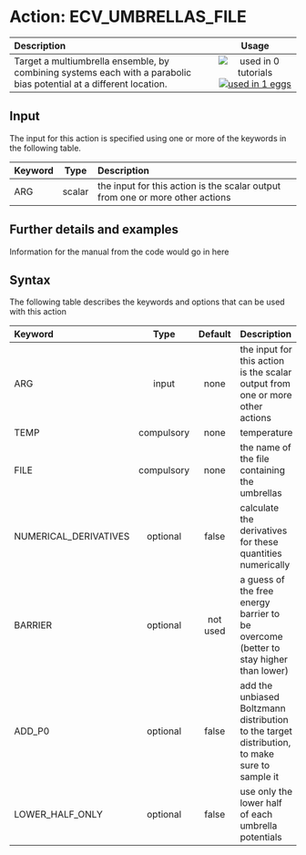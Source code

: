 # Action: ECV_UMBRELLAS_FILE

| Description    | Usage |
|:--------|:--------:|
| Target a multiumbrella ensemble, by combining systems each with a parabolic bias potential at a different location. | ![used in 0 tutorials](https://img.shields.io/badge/tutorials-0-red.svg)[![used in 1 eggs](https://img.shields.io/badge/nest-1-green.svg)](https://www.plumed-nest.org/browse.html?search=ECV_UMBRELLAS_FILE) | 

## Input

The input for this action is specified using one or more of the keywords in the following table.

| Keyword |  Type | Description |
|:--------|:------:|:-----------|
| ARG | scalar | the input for this action is the scalar output from one or more other actions |


## Further details and examples 
Information for the manual from the code would go in here 
## Syntax 
The following table describes the keywords and options that can be used with this action 

| Keyword | Type | Default | Description |
|:-------|:----:|:-------:|:-----------|
| ARG | input | none | the input for this action is the scalar output from one or more other actions |
| TEMP | compulsory | none |  temperature |
| FILE | compulsory | none | the name of the file containing the umbrellas |
| NUMERICAL_DERIVATIVES | optional | false |  calculate the derivatives for these quantities numerically |
| BARRIER | optional | not used | a guess of the free energy barrier to be overcome (better to stay higher than lower) |
| ADD_P0 | optional | false |  add the unbiased Boltzmann distribution to the target distribution, to make sure to sample it |
| LOWER_HALF_ONLY | optional | false |  use only the lower half of each umbrella potentials |
